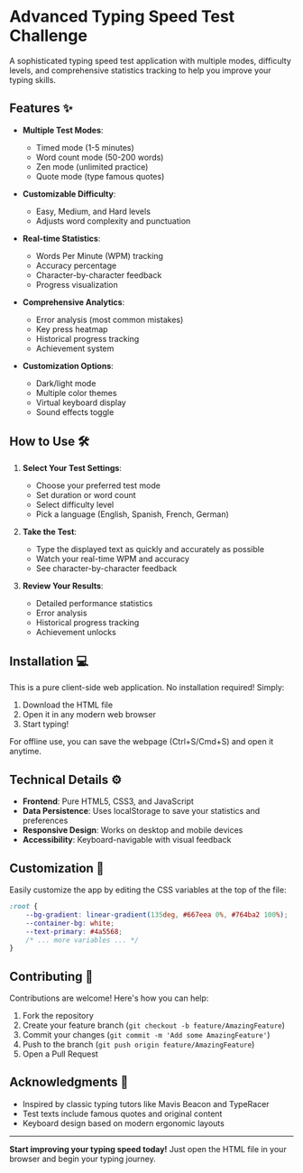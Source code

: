 # Advanced Typing Speed Test Challenge 



A sophisticated typing speed test application with multiple modes, difficulty levels, and comprehensive statistics tracking to help you improve your typing skills.

## Features ✨

- **Multiple Test Modes**:
  - Timed mode (1-5 minutes)
  - Word count mode (50-200 words)
  - Zen mode (unlimited practice)
  - Quote mode (type famous quotes)

- **Customizable Difficulty**:
  - Easy, Medium, and Hard levels
  - Adjusts word complexity and punctuation

- **Real-time Statistics**:
  - Words Per Minute (WPM) tracking
  - Accuracy percentage
  - Character-by-character feedback
  - Progress visualization

- **Comprehensive Analytics**:
  - Error analysis (most common mistakes)
  - Key press heatmap
  - Historical progress tracking
  - Achievement system

- **Customization Options**:
  - Dark/light mode
  - Multiple color themes
  - Virtual keyboard display
  - Sound effects toggle

## How to Use 🛠️

1. **Select Your Test Settings**:
   - Choose your preferred test mode
   - Set duration or word count
   - Select difficulty level
   - Pick a language (English, Spanish, French, German)

2. **Take the Test**:
   - Type the displayed text as quickly and accurately as possible
   - Watch your real-time WPM and accuracy
   - See character-by-character feedback

3. **Review Your Results**:
   - Detailed performance statistics
   - Error analysis
   - Historical progress tracking
   - Achievement unlocks

## Installation 💻

This is a pure client-side web application. No installation required! Simply:

1. Download the HTML file
2. Open it in any modern web browser
3. Start typing!

For offline use, you can save the webpage (Ctrl+S/Cmd+S) and open it anytime.

## Technical Details ⚙️

- **Frontend**: Pure HTML5, CSS3, and JavaScript
- **Data Persistence**: Uses localStorage to save your statistics and preferences
- **Responsive Design**: Works on desktop and mobile devices
- **Accessibility**: Keyboard-navigable with visual feedback

## Customization 🎨

Easily customize the app by editing the CSS variables at the top of the file:

```css
:root {
    --bg-gradient: linear-gradient(135deg, #667eea 0%, #764ba2 100%);
    --container-bg: white;
    --text-primary: #4a5568;
    /* ... more variables ... */
}
```

## Contributing 🤝

Contributions are welcome! Here's how you can help:

1. Fork the repository
2. Create your feature branch (`git checkout -b feature/AmazingFeature`)
3. Commit your changes (`git commit -m 'Add some AmazingFeature'`)
4. Push to the branch (`git push origin feature/AmazingFeature`)
5. Open a Pull Request

## Acknowledgments 🙏

- Inspired by classic typing tutors like Mavis Beacon and TypeRacer
- Test texts include famous quotes and original content
- Keyboard design based on modern ergonomic layouts

---

**Start improving your typing speed today!** Just open the HTML file in your browser and begin your typing journey.
